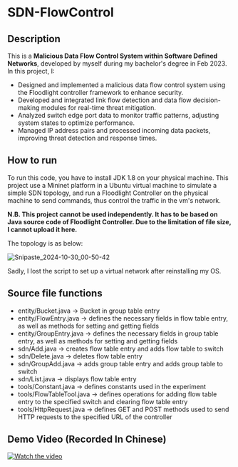 # SDN-FlowControl
## Description
This is a **Malicious Data Flow Control System within Software Defined Networks**, developed by myself during my bachelor's degree in Feb 2023.
In this project, I:
- Designed and implemented a malicious data flow control system using the Floodlight controller framework to enhance security. 
- Developed and integrated link flow detection and data flow decision-making modules for real-time threat mitigation. 
- Analyzed switch edge port data to monitor traffic patterns, adjusting system states to optimize performance. 
- Managed IP address pairs and processed incoming data packets, improving threat detection and response times.
## How to run
To run this code, you have to install JDK 1.8 on your physical machine. This project use a Mininet platform in a Ubuntu virtual machine to simulate a simple SDN topology, and run a Floodlight Controller on the physical machine to send commands, thus control the traffic in the vm's network.

**N.B. This project cannot be used independently. It has to be based on Java source code of Floodlight Controller. Due to the limitation of file size, I cannot upload it here.**

The topology is as below:

![Snipaste_2024-10-30_00-50-42](https://github.com/user-attachments/assets/776e7a10-e8f1-4de0-bdaa-92e7b35ce638)

Sadly, I lost the script to set up a virtual network after reinstalling my OS.
## Source file functions
- entity/Bucket.java -> Bucket in group table entry
- entity/FlowEntry.java -> defines the necessary fields in flow table entry, as well as methods for setting and getting fields
- entity/GroupEntry.java -> defines the necessary fields in group table entry, as well as methods for setting and getting fields
- sdn/Add.java -> creates flow table entry and adds flow table to switch
- sdn/Delete.java -> deletes flow table entry
- sdn/GroupAdd.java -> adds group table entry and adds group table to switch
- sdn/List.java -> displays flow table entry
- tools/Constant.java -> defines constants used in the experiment
- tools/FlowTableTool.java -> defines operations for adding flow table entry to the specified switch and clearing flow table entry
- tools/HttpRequest.java -> defines GET and POST methods used to send HTTP requests to the specified URL of the controller
## Demo Video (Recorded In Chinese)
[![Watch the video](https://img.youtube.com/vi/_5tFXJQIzi4/0.jpg)](https://vimeo.com/1024571265)
